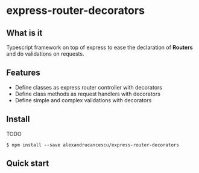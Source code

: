 # express-router-decorators

## What is it

Typescript framework on top of express to ease the declaration of **Routers** and do validations on requests.

## Features

* Define classes as express router controller with decorators
* Define class methods as request handlers with decorators
* Define simple and complex validations with decorators

## Install
TODO
```batch
$ npm install --save alexandrucancescu/express-router-decorators
```

## Quick start
